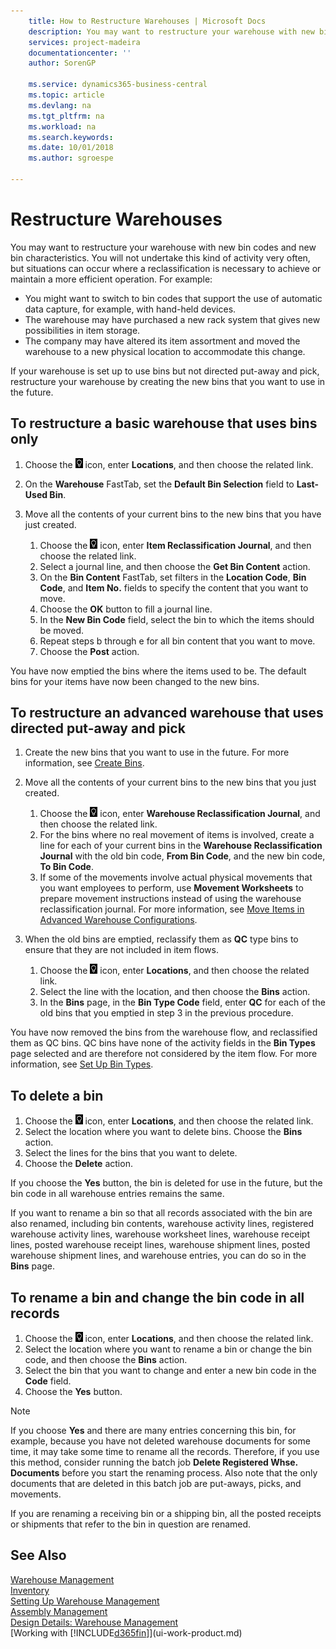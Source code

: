 ```yaml
---
    title: How to Restructure Warehouses | Microsoft Docs
    description: You may want to restructure your warehouse with new bin codes and new bin characteristics.
    services: project-madeira
    documentationcenter: ''
    author: SorenGP

    ms.service: dynamics365-business-central
    ms.topic: article
    ms.devlang: na
    ms.tgt_pltfrm: na
    ms.workload: na
    ms.search.keywords:
    ms.date: 10/01/2018
    ms.author: sgroespe

---
```

# Restructure Warehouses
You may want to restructure your warehouse with new bin codes and new bin characteristics. You will not undertake this kind of activity very often, but situations can occur where a reclassification is necessary to achieve or maintain a more efficient operation. For example:  

- You might want to switch to bin codes that support the use of automatic data capture, for example, with hand-held devices.  
- The warehouse may have purchased a new rack system that gives new possibilities in item storage.  
- The company may have altered its item assortment and moved the warehouse to a new physical location to accommodate this change.  

If your warehouse is set up to use bins but not directed put-away and pick, restructure your warehouse by creating the new bins that you want to use in the future.  

## To restructure a basic warehouse that uses bins only  
1.  Choose the ![Lightbulb that opens the Tell Me feature](media/ui-search/search_small.png "Tell me what you want to do") icon, enter **Locations**, and then choose the related link.  
2.  On the **Warehouse** FastTab, set the **Default Bin Selection** field to **Last-Used Bin**.  
3.  Move all the contents of your current bins to the new bins that you have just created.  

    1.  Choose the ![Lightbulb that opens the Tell Me feature](media/ui-search/search_small.png "Tell me what you want to do") icon, enter **Item Reclassification Journal**, and then choose the related link.  
    2.  Select a journal line, and then choose the **Get Bin Content** action.  
    3.  On the **Bin Content** FastTab, set filters in the **Location Code**, **Bin Code**, and **Item No.** fields to specify the content that you want to move.  
    4.  Choose the **OK** button to fill a journal line.  
    5.  In the **New Bin Code** field, select the bin to which the items should be moved.  
    6.  Repeat steps b through e for all bin content that you want to move.  
    7.  Choose the **Post** action.  

You have now emptied the bins where the items used to be. The default bins for your items have now been changed to the new bins.  

## To restructure an advanced warehouse that uses directed put-away and pick  

1.  Create the new bins that you want to use in the future. For more information, see [Create Bins](warehouse-how-to-create-individual-bins.md).  
2.  Move all the contents of your current bins to the new bins that you just created.  

    1.  Choose the ![Lightbulb that opens the Tell Me feature](media/ui-search/search_small.png "Tell me what you want to do") icon, enter **Warehouse Reclassification Journal**, and then choose the related link.  
    2.  For the bins where no real movement of items is involved, create a line for each of your current bins in the **Warehouse Reclassification Journal** with the old bin code, **From Bin Code**, and the new bin code, **To Bin Code**.  
    3.  If some of the movements involve actual physical movements that you want employees to perform, use **Movement Worksheets** to prepare movement instructions instead of using the warehouse reclassification journal. For more information, see [Move Items in Advanced Warehouse Configurations](warehouse-how-to-move-items-in-advanced-warehousing.md).  

3.  When the old bins are emptied, reclassify them as **QC** type bins to ensure that they are not included in item flows.  

    1.  Choose the ![Lightbulb that opens the Tell Me feature](media/ui-search/search_small.png "Tell me what you want to do") icon, enter **Locations**, and then choose the related link.  
    2.  Select the line with the location, and then choose the **Bins** action.  
    3.  In the **Bins** page, in the **Bin Type Code** field, enter **QC** for each of the old bins that you emptied in step 3 in the previous procedure.  

You have now removed the bins from the warehouse flow, and reclassified them as QC bins. QC bins have none of the activity fields in the **Bin Types** page selected and are therefore not considered by the item flow. For more information, see [Set Up Bin Types](warehouse-how-to-set-up-bin-types.md).  

## To delete a bin  

1.  Choose the ![Lightbulb that opens the Tell Me feature](media/ui-search/search_small.png "Tell me what you want to do") icon, enter **Locations**, and then choose the related link.  
2.  Select the location where you want to delete bins. Choose the **Bins** action.  
3.  Select the lines for the bins that you want to delete.  
4.  Choose the **Delete** action.  

If you choose the **Yes** button, the bin is deleted for use in the future, but the bin code in all warehouse entries remains the same.  

If you want to rename a bin so that all records associated with the bin are also renamed, including bin contents, warehouse activity lines, registered warehouse activity lines, warehouse worksheet lines, warehouse receipt lines, posted warehouse receipt lines, warehouse shipment lines, posted warehouse shipment lines, and warehouse entries, you can do so in the **Bins** page.  

## To rename a bin and change the bin code in all records  

1.  Choose the ![Lightbulb that opens the Tell Me feature](media/ui-search/search_small.png "Tell me what you want to do") icon, enter **Locations**, and then choose the related link.  
2.  Select the location where you want to rename a bin or change the bin code, and then choose the **Bins** action.  
3.  Select the bin that you want to change and enter a new bin code in the **Code** field.  
4.  Choose the **Yes** button.  

> [!NOTE]  
>  If you choose **Yes** and there are many entries concerning this bin, for example, because you have not deleted warehouse documents for some time, it may take some time to rename all the records. Therefore, if you use this method, consider running the batch job **Delete Registered Whse. Documents** before you start the renaming process. Also note that the only documents that are deleted in this batch job are put-aways, picks, and movements.  
>   
>  If you are renaming a receiving bin or a shipping bin, all the posted receipts or shipments that refer to the bin in question are renamed.  

## See Also  
[Warehouse Management](warehouse-manage-warehouse.md)  
[Inventory](inventory-manage-inventory.md)  
[Setting Up Warehouse Management](warehouse-setup-warehouse.md)     
[Assembly Management](assembly-assemble-items.md)    
[Design Details: Warehouse Management](design-details-warehouse-management.md)  
[Working with [!INCLUDE[d365fin](includes/d365fin_md.md)]](ui-work-product.md)
